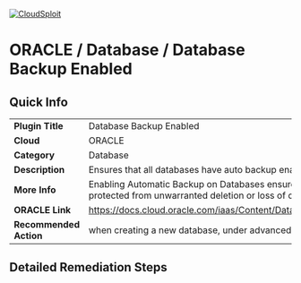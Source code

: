 [![CloudSploit](https://cloudsploit.com/img/logo-new-big-text-100.png "CloudSploit")](https://cloudsploit.com)

# ORACLE / Database / Database Backup Enabled

## Quick Info

| | |
|-|-|
| **Plugin Title** | Database Backup Enabled |
| **Cloud** | ORACLE |
| **Category** | Database |
| **Description** | Ensures that all databases have auto backup enabled |
| **More Info** | Enabling Automatic Backup on Databases ensures that all sensitive data is protected from unwarranted deletion or loss of data. |
| **ORACLE Link** | https://docs.cloud.oracle.com/iaas/Content/Database/Tasks/backingupOS.htm |
| **Recommended Action** | when creating a new database, under advanced settings enable Auto Backup. |

## Detailed Remediation Steps

